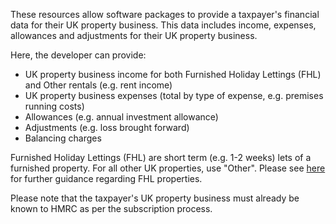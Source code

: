 These resources allow software packages to provide a taxpayer's financial data for their UK property business. 
This data includes income, expenses, allowances and adjustments for their UK property business.

Here, the developer can provide:

* UK property business income for both Furnished Holiday Lettings (FHL) and Other rentals (e.g. rent income)
* UK property business expenses (total by type of expense, e.g. premises running costs)
* Allowances (e.g. annual investment allowance)
* Adjustments (e.g. loss brought forward)
* Balancing charges

Furnished Holiday Lettings (FHL) are short term (e.g. 1-2 weeks) lets of a furnished property. For all other UK 
properties, use "Other". 
Please see [here](https://www.gov.uk/government/publications/furnished-holiday-lettings-hs253-self-assessment-helpsheet) for further guidance
regarding FHL properties.

Please note that the taxpayer's UK property business must already be known to HMRC as per the subscription process.
